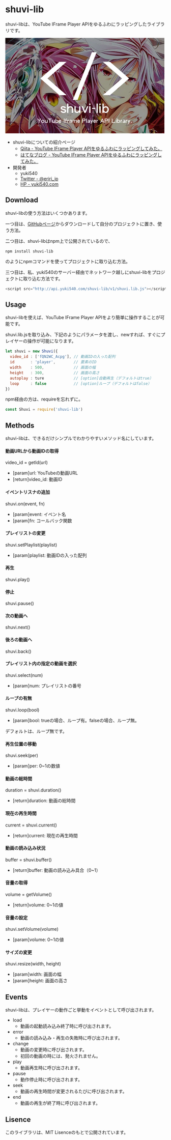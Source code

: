 # shuvi-lib
shuvi-libは、YouTube IFrame Player APIをゆるふわにラッピングしたライブラリです。

![shuvi-lib](./__sample__/shuvi-lib.jpg)

- shuvi-libについての紹介ページ
  - [Qiita - YouTube IFrame Player APIをゆるふわにラッピングしてみた。](http://qiita.com/yuki540/items/f75bd52a0ddabe9a06bd)
  - [はてなブログ - YouTube IFrame Player APIをゆるふわにラッピングしてみた。](http://yuki540.hatenablog.jp/entry/2017/05/15/YouTube_IFrame_Player_API%E3%82%92%E3%82%86%E3%82%8B%E3%81%B5%E3%82%8F%E3%81%AB%E3%83%A9%E3%83%83%E3%83%94%E3%83%B3%E3%82%B0%E3%81%97%E3%81%A6%E3%81%BF%E3%81%9F%E3%80%82)
- 開発者
  - yuki540
  - [Twitter - @eriri_jp](https://twitter.com/eriri_jp)
  - [HP - yuki540.com](http://yuki540.com)

## Download
shuvi-libの使う方法はいくつかあります。

一つ目は、[GitHubページ](https://github.com/yuki540net/shuvi-lib)からダウンロードして自分のプロジェクトに置き、使う方法。

二つ目は、shuvi-libはnpm上で公開されているので、

```
npm install shuvi-lib
```

のようにnpmコマンドを使ってプロジェクトに取り込む方法。

三つ目は、私、yuki540のサーバー経由でネットワーク越しにshuvi-libをプロジェクトに取り込む方法です。

```javascript
<script src="http://api.yuki540.com/shuvi-lib/v1/shuvi.lib.js"></script>
```

## Usage
shuvi-libを使えば、YouTube IFrame Player APIをより簡単に操作することが可能です。

shuvi.lib.jsを取り込み、下記のようにパラメータを渡し、newすれば、すぐにプレイヤーの操作が可能になります。

```javascript
let shuvi = new Shuvi({
  video_id : ['fQN2WC_Acpg'], // 動画IDの入った配列
  id       : 'player',        // 要素のID
  width    : 500,             // 画面の幅
  height   : 300,             // 画面の高さ
  autoplay : ture             // [option]自動再生（デフォルトはtrue）
  loop     : false            // [option]ループ（デフォルトはfalse）
})
```

npm経由の方は、requireを忘れずに。
```javascript
const Shuvi = require('shuvi-lib')
```

## Methods
shuvi-libは、できるだけシンプルでわかりやすいメソッド名にしています。

#### 動画URLから動画IDの取得
video_id = getId(url)
- [param]url: YouTubeの動画URL
- [return]video_id: 動画ID

#### イベントリスナの追加
shuvi.on(event, fn)
- [param]event: イベント名
- [param]fn: コールバック関数

#### プレイリストの変更
shuvi.setPlaylist(playlist)
- [param]playlist: 動画IDの入った配列

#### 再生
shuvi.play()

#### 停止
shuvi.pause()

#### 次の動画へ
shuvi.next()

#### 後ろの動画へ
shuvi.back()

#### プレイリスト内の指定の動画を選択
shuvi.select(num)
- [param]num: プレイリストの番号

#### ループの有無
shuvi.loop(bool)
- [param]bool: trueの場合、ループ有。falseの場合、ループ無。

デフォルトは、ループ無です。

#### 再生位置の移動
shuvi.seek(per)
- [param]per: 0~1の数値

#### 動画の総時間
duration = shuvi.duration()
- [return]duration: 動画の総時間

#### 現在の再生時間
current = shuvi.current()
- [return]current: 現在の再生時間

#### 動画の読み込み状況
buffer = shuvi.buffer()
- [return]buffer: 動画の読み込み具合（0~1）

#### 音量の取得
volume = getVolume()
- [return]volume: 0~1の値

#### 音量の設定
shuvi.setVolume(volume)
- [param]volume: 0~1の値

#### サイズの変更
shuvi.resize(width, height)
- [param]width: 画面の幅
- [param]height: 画面の高さ

## Events
shuvi-libは、プレイヤーの動作ごと挙動をイベントとして呼び出されます。

- load
  - 動画の起動読み込み終了時に呼び出されます。
- error
  - 動画の読み込み・再生の失敗時に呼び出されます。
- change
  - 動画の変更時に呼び出されます。
  - 初回の動画の時には、発火されません。
- play
  - 動画再生時に呼び出されます。
- pause
  - 動作停止時に呼び出されます。
- seek
  - 動画の再生時間が変更されるたびに呼び出されます。
- end
  - 動画の再生が終了時に呼び出されます。

## Lisence
このライブラリは、MIT Lisenceのもとで公開されています。
